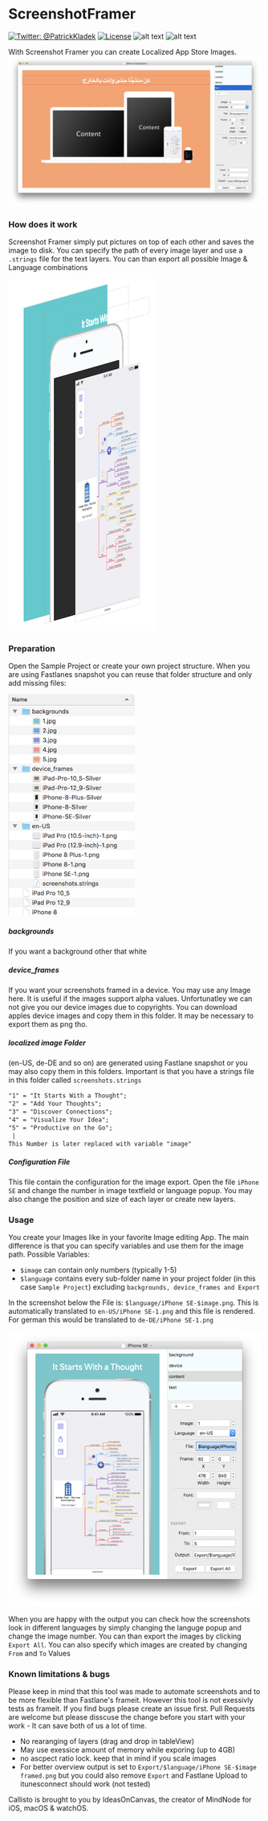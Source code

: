 # ScreenshotFramer
[![Twitter: @PatrickKladek](https://img.shields.io/badge/twitter-@PatrickKladek-red.svg?style=flat)](https://twitter.com/PatrickKladek)
[![License](https://img.shields.io/badge/license-MIT-green.svg?style=flat)](LICENSE.md)
![alt text](https://img.shields.io/badge/Platform-Mac%2010.13+-blue.svg "Target Mac")
![alt text](https://img.shields.io/badge/Language-Swift%204-orange.svg "Language")

With Screenshot Framer you can create Localized App Store Images.
![](Documentation/Overview.png)

### How does it work

Screenshot Framer simply put pictures on top of each other and saves the image to disk.
You can specify the path of every image layer and use a `.strings` file for the text layers. You can than export all possible Image & Language combinations

![](Documentation/How%20it%20works.gif)



### Preparation

Open the Sample Project or create your own project structure.
When you are using Fastlanes snapshot you can reuse that folder structure and only add missing files:

![](Documentation/File%20Structure.png)

##### backgrounds
If you want a background other that white

##### device_frames
If you want your screenshots framed in a device. You may use any Image here. It is useful if the images support alpha values. Unfortunatley we can not give you our device images due to copyrights. You can download apples device images and copy them in this folder. It may be necessary to export them as png tho.

##### localized image Folder
(en-US, de-DE and so on) are generated using Fastlane snapshot or you may also copy them in this folders. Important is that you have a strings file in this folder called `screenshots.strings`

```
"1" = "It Starts With a Thought";
"2" = "Add Your Thoughts";
"3" = "Discover Connections";
"4" = "Visualize Your Idea";
"5" = "Productive on the Go";
 |
This Number is later replaced with variable "image"
```

##### Configuration File
This file contain the configuration for the image export.
Open the file `iPhone SE` and change the number in image textfield or language popup. You may also change the position and size of each layer or create new layers.


### Usage

You create your Images like in your favorite Image editing App.
The main difference is that you can specify variables and use them for the image path.
Possible Variables:

* `$image` can contain only numbers (typically 1-5)
* `$language` contains every sub-folder name in your project folder (in this case `Sample Project`) excluding `backgrounds, device_frames and Export`

In the screenshot below the File is: `$language/iPhone SE-$image.png`. This is automatically translated to `en-US/iPhone SE-1.png` and this file is rendered. For german this would be translated to `de-DE/iPhone SE-1.png`

![](Documentation/Usage.png)

When you are happy with the output you can check how the screenshots look in different languages by simply changing the languge popup and change the image number. You can than export the images by clicking `Export All`. You can also specify which images are created by changing `From` and `To` Values


### Known limitations & bugs
Please keep in mind that this tool was made to automate screenshots and to be more flexible than Fastlane's frameit. However this tool is not exessivly tests as frameit. If you find bugs please create an issue first. Pull Requests are welcome but please disscuse the change before you start with your work - It can save both of us a lot of time.

* No rearanging of layers (drag and drop in tableView)
* May use exessice amount of memory while exporing (up to 4GB)
* no ascpect ratio lock. keep that in mind if you scale images
* For better overview output is set to `Export/$language/iPhone SE-$image framed.png` but you could also remove `Export` and Fastlane Upload to itunesconnect should work (not tested)

Callisto is brought to you by IdeasOnCanvas, the creator of MindNode for iOS, macOS & watchOS.
